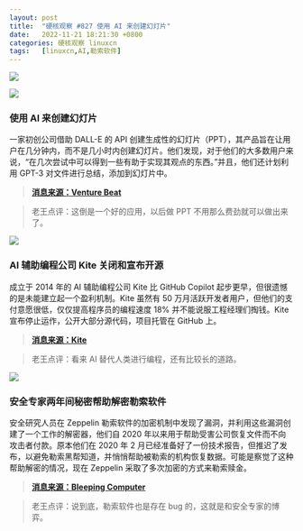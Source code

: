 ```yaml
---
layout: post
title:	"硬核观察 #827 使用 AI 来创建幻灯片"
date:	2022-11-21 18:21:30 +0800 
categories:	硬核观察 linuxcn 
tags:	[linuxcn,AI,勒索软件]
---
```



![](/Asserts/Images//attachment/album/202211/21/182026m27brab68nr8586j.jpg)


![](/Asserts/Images//attachment/album/202211/21/182044sb0b4nggb6u0emwt.jpg)


### 使用 AI 来创建幻灯片


一家初创公司借助 DALL-E 的 API 创建生成性的幻灯片（PPT），其产品旨在让用户在几分钟内，而不是几小时内创建幻灯片。他们发现，对于他们的大多数用户来说，“在几次尝试中可以得到一些有助于实现其观点的东西。”并且，他们还计划利用 GPT-3 对文件进行总结，添加到幻灯片中。



> 
> **[消息来源：Venture Beat](https://venturebeat.com/ai/new-dall-e-integration-adds-generative-ai-for-next-level-slides/)**
> 
> 
> 



> 
> 老王点评：这倒是一个好的应用，以后做 PPT 不用那么费劲就可以做出来了。
> 
> 
> 


![](/Asserts/Images//attachment/album/202211/21/182057krpdf69z9aa6g6vg.jpg)


### AI 辅助编程公司 Kite 关闭和宣布开源


成立于 2014 年的 AI 辅助编程公司 Kite 比 GitHub Copilot 起步更早，但很遗憾的是未能建立起一个盈利机制。Kite 虽然有 50 万月活跃开发者用户，但他们的支付意愿很低，仅仅提高程序员的编程速度 18% 并不能说服工程经理们掏钱。Kite 宣布停止运作，公开大部分源代码，项目托管在 GitHub 上。



> 
> **[消息来源：Kite](https://www.kite.com/blog/product/kite-is-saying-farewell/)**
> 
> 
> 



> 
> 老王点评：看来 AI 替代人类进行编程，还有比较长的道路。
> 
> 
> 


![](/Asserts/Images//attachment/album/202211/21/182112j5oil9114li1uk1y.jpg)


### 安全专家两年间秘密帮助解密勒索软件


安全研究人员在 Zeppelin 勒索软件的加密机制中发现了漏洞，并利用这些漏洞创建了一个工作的解密器，他们自 2020 年以来用于帮助受害公司恢复文件而不向攻击者付款。原本他们在 2020 年 2 月已经准备好了一份技术报告，但推迟了发布，以避免勒索黑帮知道，并悄悄帮助被勒索的机构恢复数据。可能是察觉了这种帮助解密的情况，现在 Zeppelin 采取了多次加密的方式来勒索赎金。



> 
> **[消息来源：Bleeping Computer](https://www.bleepingcomputer.com/news/security/researchers-secretly-helped-decrypt-zeppelin-ransomware-for-2-years/)**
> 
> 
> 



> 
> 老王点评：说到底，勒索软件也是存在 bug 的，这就是和安全专家的博弈。
> 
> 
>

